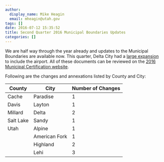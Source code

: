 ```yaml
---
author:
  display_name: Mike Heagin
  email: mheagin@utah.gov
tags: []
date: 2016-07-12 15:35:52
title: Second Quarter 2016 Municipal Boundaries Updates
categories: []
---
```


We are half way through the year already and updates to the Municipal Boundaries are available now.
This quarter, Delta City had a [large expansion](https://municert.utah.gov/Media/Default/Municipal%20Certifications/2016/Delta%20City%20Annexation%20(Airport%20annexation)%2005-19-16.pdf) to include the airport.
All of these documents can be reviewed on the [2016 Municipal Certification website](https://municert.utah.gov/2016-certifications).

Following are the changes and annexations listed by County and City:

| County | City | Number of Changes |
| --- | --- | --- |
| Cache | Paradise | 1 |
| Davis | Layton | 1 |
| Millard | Delta  | 2 |
| Salt Lake | Sandy | 1 |
| Utah | Alpine | 1 |
| | American Fork | 1 |
| | Highland  | 2 |
| | Lehi | 3 |

